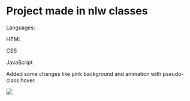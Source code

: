 # Project made in nlw classes

Languages: 

HTML 

CSS 

JavaScript 

Added some changes like pink background and animation with pseudo-class hover.

<img src="https://cdn.discordapp.com/attachments/782644194975809617/903795482172719194/unknown.png">
